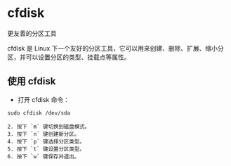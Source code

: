 # cfdisk

更友善的分区工具

cfdisk 是 Linux 下一个友好的分区工具，它可以用来创建、删除、扩展、缩小分区，并可以设置分区的类型、挂载点等属性。

## 使用 cfdisk

- 打开 cfdisk 命令：
```
sudo cfdisk /dev/sda

2. 按下 `m` 键切换到磁盘模式。
3. 按下 `n` 键创建新分区。
4. 按下 `p` 键选择分区类型。
5. 按下 `t` 键设置分区类型。
6. 按下 `w` 键保存并退出。

```
